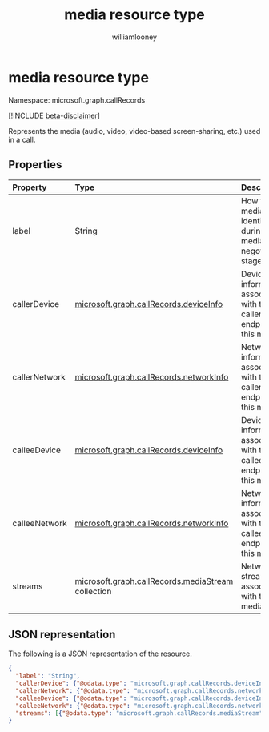 ﻿---
title: "media resource type"
description: "The media type"
localization_priority: Normal
author: "williamlooney"
ms.prod: "cloud-communications"
doc_type: "resourcePageType"
---

# media resource type

Namespace: microsoft.graph.callRecords

[!INCLUDE [beta-disclaimer](../../includes/beta-disclaimer.md)]

Represents the media (audio, video, video-based screen-sharing, etc.) used in a call.

## Properties

| Property      | Type                                                                             | Description                                                            |
| :------------ | :------------------------------------------------------------------------------- | :--------------------------------------------------------------------- |
| label         | String                                                                           | How the media was identified during media negotiation stage.           |
| callerDevice  | [microsoft.graph.callRecords.deviceInfo](callrecords-deviceinfo.md)              | Device information associated with the caller endpoint of this media.  |
| callerNetwork | [microsoft.graph.callRecords.networkInfo](callrecords-networkinfo.md)            | Network information associated with the caller endpoint of this media. |
| calleeDevice  | [microsoft.graph.callRecords.deviceInfo](callrecords-deviceinfo.md)              | Device information associated with the callee endpoint of this media.  |
| calleeNetwork | [microsoft.graph.callRecords.networkInfo](callrecords-networkinfo.md)            | Network information associated with the callee endpoint of this media. |
| streams       | [microsoft.graph.callRecords.mediaStream](callrecords-mediastream.md) collection | Network streams associated with this media.                            |

## JSON representation

The following is a JSON representation of the resource.

<!-- {
  "blockType": "resource",
  "optionalProperties": [

  ],
  "@odata.type": "microsoft.graph.callRecords.media",
  "baseType": null
}-->

```json
{
  "label": "String",
  "callerDevice": {"@odata.type": "microsoft.graph.callRecords.deviceInfo"},
  "callerNetwork": {"@odata.type": "microsoft.graph.callRecords.networkInfo"},
  "calleeDevice": {"@odata.type": "microsoft.graph.callRecords.deviceInfo"},
  "calleeNetwork": {"@odata.type": "microsoft.graph.callRecords.networkInfo"},
  "streams": [{"@odata.type": "microsoft.graph.callRecords.mediaStream"}]
}
```

<!-- uuid: 16cd6b66-4b1a-43a1-adaf-3a886856ed98
2019-02-04 14:57:30 UTC -->

<!-- {
  "type": "#page.annotation",
  "description": "media resource",
  "keywords": "",
  "section": "documentation",
  "tocPath": ""
}-->
